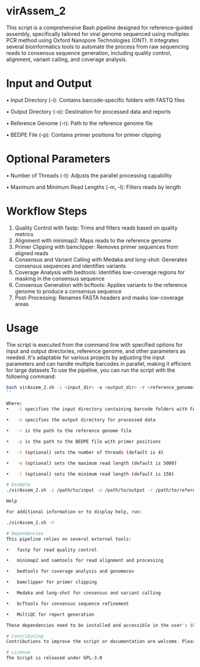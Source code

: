 # virAssem_2


This script is a comprehensive Bash pipeline designed for reference-guided assembly, specifically tailored for viral genome sequenced using multiplex PCR method using Oxford Nanopore Technologies (ONT). It integrates several bioinformatics tools to automate the process from raw sequencing reads to consensus sequence generation, including quality control, alignment, variant calling, and coverage analysis.

# Input and Output
•	Input Directory (-i): Contains barcode-specific folders with FASTQ files

•	Output Directory (-o): Destination for processed data and reports

•	Reference Genome (-r): Path to the reference genome file

•	BEDPE File (-p): Contains primer positions for primer clipping
# Optional Parameters
•	Number of Threads (-t): Adjusts the parallel processing capability

•	Maximum and Minimum Read Lengths (-m, -l): Filters reads by length
# Workflow Steps
1.	Quality Control with fastp: Trims and filters reads based on quality metrics
2.	Alignment with minimap2: Maps reads to the reference genome
3.	Primer Clipping with bamclipper: Removes primer sequences from aligned reads
4.	Consensus and Variant Calling with Medaka and long-shot: Generates consensus sequences and identifies variants
5.	Coverage Analysis with bedtools: Identifies low-coverage regions for masking in the consensus sequence
6.	Consensus Generation with bcftools: Applies variants to the reference genome to produce a consensus sequence
7.	Post-Processing: Renames FASTA headers and masks low-coverage areas
# Usage
The script is executed from the command line with specified options for input and output directories, reference genome, and other parameters as needed. It's adaptable for various projects by adjusting the input parameters and can handle multiple barcodes in parallel, making it efficient for large datasets
To use the pipeline, you can run the script with the following command:

```bash
bash virAssem_2.sh -i <input_dir> -o <output_dir> -r <reference_genome> -p <bedpe_file> -t <threads> -m <max_length> -l <min_length>
`` 

Where:
•	-i specifies the input directory containing barcode folders with FASTQ files

•	-o specifies the output directory for processed data

•	-r is the path to the reference genome file

•	-p is the path to the BEDPE file with primer positions

•	-t (optional) sets the number of threads (default is 4)

•	-m (optional) sets the maximum read length (default is 5000)

•	-l (optional) sets the minimum read length (default is 150)

# Example
./virAssem_2.sh -i /path/to/input -o /path/to/output -r /path/to/reference.fasta -p /path/to/primers.bedpe -t 8 

Help

For additional information or to display help, run:

./virAssem_2.sh -h 

# Dependencies
This pipeline relies on several external tools:

•	fastp for read quality control

•	minimap2 and samtools for read alignment and processing

•	bedtools for coverage analysis and genomecov

•	bamclipper for primer clipping

•	Medaka and long-shot for consensus and variant calling

•	bcftools for consensus sequence refinement

•	MultiQC for report generation

These dependencies need to be installed and accessible in the user's $PATH for the script to function properly. It's designed for users with intermediate to advanced knowledge in bioinformatics workflows, offering a streamlined process for generating high-quality consensus sequences from ONT sequencing data.

# Contributing
Contributions to improve the script or documentation are welcome. Please follow the standard GitHub pull request process to submit your changes.

# License
The Script is released under GPL-3.0


